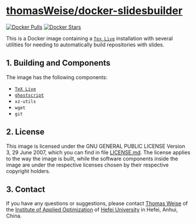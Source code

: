# [thomasWeise/docker-slidesbuilder](http://hub.docker.com/r/thomasweise/docker-slidesbuilder/)

[![Docker Pulls](http://img.shields.io/docker/pulls/thomasweise/docker-slidesbuilder.svg)](http://hub.docker.com/r/thomasweise/docker-slidesbuilder/)
[![Docker Stars](http://img.shields.io/docker/stars/thomasweise/docker-slidesbuilder.svg)](http://hub.docker.com/r/thomasweise/docker-slidesbuilder/)

This is a Docker image containing a [`Tex Live`](http://pandoc.org/) installation with several utilities for needing to automatically build repositories with slides.

## 1. Building and Components

The image has the following components:

- [`TeX Live`](http://www.tug.org/texlive/)
- [`ghostscript`](http://ghostscript.com/)
- `xz-utils`
- `wget`
- `git`

## 2. License

This image is licensed under the GNU GENERAL PUBLIC LICENSE Version 3, 29 June 2007, which you can find in file [LICENSE.md](http://github.com/thomasWeise/docker-texlive/blob/master/LICENSE.md). The license applies to the way the image is built, while the software components inside the image are under the respective licenses chosen by their respective copyright holders.

## 3. Contact

If you have any questions or suggestions, please contact [Thomas Weise](mailto:tweise@hfuu.edu.cn) of the [Institute of Applied Optimization](http://iao.hfuu.edu.cn) of [Hefei University](http://www.hfuu.edu.cn) in Hefei, Anhui, China.
